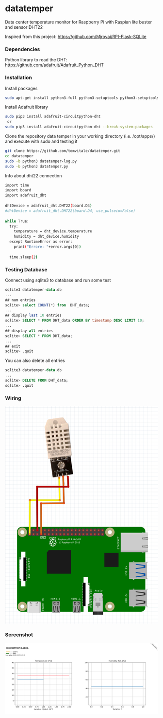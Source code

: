 # datatemper

Data center temperature monitor for Raspberry Pi with Raspian lite buster and sensor DHT22

Inspired from this project: https://github.com/Mjrovai/RPI-Flask-SQLite

### Dependencies
Python library to read the DHT: https://github.com/adafruit/Adafruit_Python_DHT

### Installation
Install packages
```sh
sudo apt-get install python3-full python3-setuptools python3-setuptools-git python3-seaborn python3-flask python3-rpi.gpio python3-dev python3-matplotlib python3-pip python3-waitress sqlite3 
```

Install Adafruit library
```sh
sudo pip3 install adafruit-circuitpython-dht
 or
sudo pip3 install adafruit-circuitpython-dht --break-system-packages
```

Clone the repository data temper in your working directory (i.e. /opt/apps/) and execute with sudo and testing it
```sh
git clone https://github.com/tomvitale/datatemper.git
cd datatemper
sudo -b python3 datatemper-log.py
sudo -b python3 datatemper.py
```

Info about dht22 connection
```sh
import time
import board
import adafruit_dht

dhtDevice = adafruit_dht.DHT22(board.D4)
#dhtDevice = adafruit_dht.DHT22(board.D4, use_pulseio=False)

while True:
  try:
    temperature = dht_device.temperature
    humidity = dht_device.humidity
  except RuntimeError as error:
    print("Errore: "+error.args[0])

  time.sleep(2)
```


### Testing Database
Connect using sqlite3 to database and run some test
```sql
sqlite3 datatemper-data.db
...
## num entries
sqlite> select COUNT(*) from  DHT_data;
...
## display last 10 entries
sqlite> SELECT * FROM DHT_data ORDER BY timestamp DESC LIMIT 10;
...
## display all entries
sqlite> SELECT * FROM DHT_data;
...
## exit
sqlite> .quit
```

You can also delete all entries
```sql
sqlite3 datatemper-data.db
...
sqlite> DELETE FROM DHT_data;
sqlite> .quit
```
### Wiring
![alt Screenshot](https://raw.githubusercontent.com/tomvitale/datatemper/master/wiring.png)

### Screenshot
![alt Screenshot](https://raw.githubusercontent.com/tomvitale/datatemper/master/screenshot.png)
